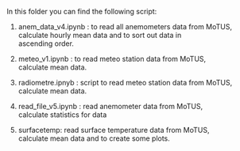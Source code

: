 In this folder you can find the following script:

1. anem_data_v4.ipynb : to read all anemometers data from MoTUS, 
   calculate hourly mean data and to sort out data in    
   ascending order.  
   
2. meteo_v1.ipynb : to read meteo station data from MoTUS,   
   calculate mean data.   
   
3. radiometre.ipnyb : script to read meteo station data from MoTUS,   
   calculate mean data.   
   
4. read_file_v5.ipynb : read anemometer data from MoTUS,   
   calculate statistics for data                         

5. surfacetemp: read surface temperature data from MoTUS,   
   calculate mean data and to create some plots.
   
   